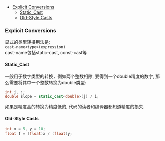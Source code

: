<!-- TOC -->

- [Explicit Conversions](#explicit-conversions)
  - [Static_Cast](#static_cast)
  - [Old-Style Casts](#old-style-casts)

<!-- /TOC -->

<a id="markdown-explicit-conversions" name="explicit-conversions"></a>
### Explicit Conversions

显式的类型转换用法是:  
`cast-name<type>(expression)`  
cast-name包括static-cast, const-cast等

<a id="markdown-static_cast" name="static_cast"></a>
#### Static_Cast

一般用于数字类型的转换，例如两个整数相除, 要得到一个double精度的数字, 那么需要将其中一个整数转换为double类型:
```cpp
int i, j;
double slope = static_cast<double>(j) / i;
```
如果是精度高的转换为精度低的, 代码的读者和编译器都知道精度的损失.

#### Old-Style Casts

```cpp
int x = 5, y = 10;
float f = (float)x / (float)y;
```